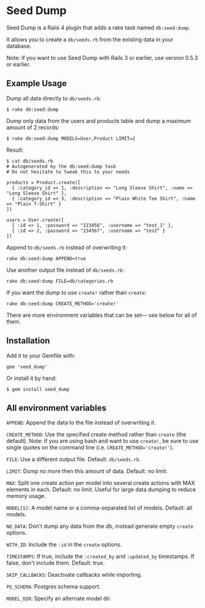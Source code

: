Seed Dump
========

Seed Dump is a Rails 4 plugin that adds a rake task named `db:seed:dump`.

It allows you to create a `db/seeds.rb` from the existing data in your database.

Note: if you want to use Seed Dump with Rails 3 or earlier, use version 0.5.3 or earlier.

Example Usage
-------------

Dump all data directly to `db/seeds.rb`:

    $ rake db:seed:dump

Dump only data from the users and products table and dump a maximum amount of 2 records:

    $ rake db:seed:dump MODELS=User,Product LIMIT=2

Result:

    $ cat db/seeds.rb
    # Autogenerated by the db:seed:dump task
    # Do not hesitate to tweak this to your needs

    products = Product.create([
      { :category_id => 1, :description => "Long Sleeve Shirt", :name => "Long Sleeve Shirt" },
      { :category_id => 3, :description => "Plain White Tee Shirt", :name => "Plain T-Shirt" }
    ])

    users = User.create([
      { :id => 1, :password => "123456", :username => "test_1" },
      { :id => 2, :password => "234567", :username => "tes2" }
    ])

Append to `db/seeds.rb` instead of overwriting it:

    rake db:seed:dump APPEND=true

Use another output file instead of `db/seeds.rb`:

    rake db:seed:dump FILE=db/categories.rb

If you want the dump to use `create!` rather than `create`:

    rake db:seed:dump CREATE_METHOD='create!'

There are more environment variables that can be set— see below for all of them.


Installation
------------

Add it to your Gemfile with:

    gem 'seed_dump'

Or install it by hand:

    $ gem install seed_dump


All environment variables
-------------------------

`APPEND`: Append the data to the file instead of overwriting it.

`CREATE_METHOD`: Use the specified create method rather than `create` (the default).  Note: if you are using bash and want to use `create!`, be sure to use single quotes on the command line (i.e. `CREATE_METHOD='create!'`).

`FILE`: Use a different output file.  Default: `db/seeds.rb`.

`LIMIT`: Dump no more then this amount of data.  Default: no limit.

`MAX`: Split one create action per model into several create actions with MAX elements in each.  Default: no limit.  Useful for large data dumping to reduce memory usage.

`MODEL[S]`: A model name or a comma-separated list of models.  Default: all models.

`NO_DATA`: Don't dump any data from the db, instead generate empty `create` options. 

`WITH_ID`: Include the `:id` in the `create` options.

`TIMESTAMPS`: If true, include the `:created_by` and `:updated_by` timestamps.  If false, don't include them.  Default: true.

`SKIP_CALLBACKS`: Deactivate callbacks while importing.

`PG_SCHEMA`: Postgres schema support.

`MODEL_DIR`: Specify an alternate model dir.
